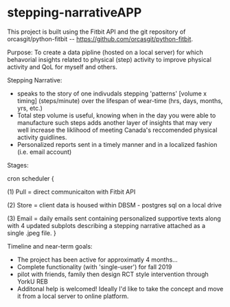 # stepping-narrativeAPP

This project is built using the Fitbit API and the git repository of orcasgit/python-fitbit -- https://github.com/orcasgit/python-fitbit.

Purpose:
To create a data pipline (hosted on a local server) for which behavorial insights related to physical (step) activity to improve physical activity and QoL for myself and others. 

Stepping Narrative:
- speaks to the story of one indivudals stepping 'patterns' [volume x timing] (steps/minute) over the lifespan of wear-time (hrs, days, months, yrs, etc.)
- Total step volume is useful, knowing when in the day you were able to manufacture such steps adds another layer of insights that may very well increase the liklihood of meeting Canada's reccomended physical activity guidlines. 
- Personalized reports sent in a timely manner and in a localized fashion (i.e. email account)

Stages: 

cron scheduler {

(1) Pull = direct communicaiton with Fitbit API

(2) Store = client data is housed within DBSM - postgres sql on a local drive

(3) Email = daily emails sent containing personalized supportive texts along with 4 updated subplots describing a stepping narrative attached as a single .jpeg file. 
                } 

Timeline and near-term goals:
- The project has been active for approximatly 4 months...
- Complete functionality (with 'single-user') for fall 2019
- pilot with friends, family then design RCT style intervention through YorkU REB
- Additonal help is welcomed! Ideally I'd like to take the concept and move it from a local server to online platform. 
